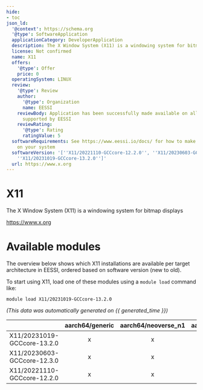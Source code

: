 ```yaml
---
hide:
- toc
json_ld:
  '@context': https://schema.org
  '@type': SoftwareApplication
  applicationCategory: DeveloperApplication
  description: The X Window System (X11) is a windowing system for bitmap displays
  license: Not confirmed
  name: X11
  offers:
    '@type': Offer
    price: 0
  operatingSystem: LINUX
  review:
    '@type': Review
    author:
      '@type': Organization
      name: EESSI
    reviewBody: Application has been successfully made available on all architectures
      supported by EESSI
    reviewRating:
      '@type': Rating
      ratingValue: 5
  softwareRequirements: See https://www.eessi.io/docs/ for how to make EESSI available
    on your system
  softwareVersion: '[''X11/20221110-GCCcore-12.2.0'', ''X11/20230603-GCCcore-12.3.0'',
    ''X11/20231019-GCCcore-13.2.0'']'
  url: https://www.x.org
---
```


X11
===


The X Window System (X11) is a windowing system for bitmap displays

https://www.x.org
# Available modules


The overview below shows which X11 installations are available per target architecture in EESSI, ordered based on software version (new to old).

To start using X11, load one of these modules using a `module load` command like:

```shell
module load X11/20231019-GCCcore-13.2.0
```

*(This data was automatically generated on {{ generated_time }})*  

| |aarch64/generic|aarch64/neoverse_n1|aarch64/neoverse_v1|aarch64/nvidia|x86_64/generic|x86_64/amd/zen2|x86_64/amd/zen3|x86_64/amd/zen4|x86_64/intel/haswell|x86_64/intel/sapphirerapids|x86_64/intel/skylake_avx512|
| :---: | :---: | :---: | :---: | :---: | :---: | :---: | :---: | :---: | :---: | :---: | :---: |
|X11/20231019-GCCcore-13.2.0|x|x|x|-|x|x|x|x|x|x|x|
|X11/20230603-GCCcore-12.3.0|x|x|x|-|x|x|x|x|x|x|x|
|X11/20221110-GCCcore-12.2.0|x|x|x|-|x|x|x|x|x|x|x|
